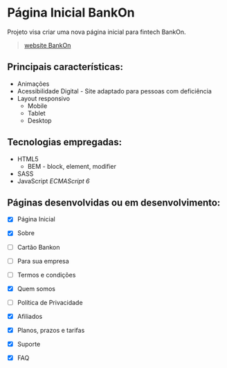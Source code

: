# Página Inicial BankOn

Projeto visa criar uma nova página inicial para fintech BankOn.

> [website BankOn](http://www.bankon.com.br)

## Principais características:
* Animações
* Acessibilidade Digital -  Site adaptado para pessoas com deficiência
* Layout responsivo
  * Mobile
  * Tablet
  * Desktop

## Tecnologias empregadas:
* HTML5
  * BEM - block, element, modifier
* SASS
* JavaScript *ECMAScript 6*


## Páginas desenvolvidas ou em  desenvolvimento:
- [x] Página Inicial
- [x] Sobre
- [ ] Cartão Bankon
- [ ] Para sua empresa
- [ ] Termos e condições
- [x] Quem somos
- [ ] Política de Privacidade
- [x] Afiliados
- [x] Planos, prazos e tarifas
- [x] Suporte
- [x] FAQ

